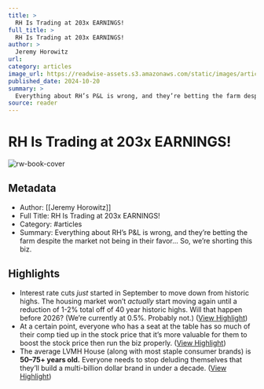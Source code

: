 ```yaml
---
title: >
  RH Is Trading at 203x EARNINGS!
full_title: >
  RH Is Trading at 203x EARNINGS!
author: >
  Jeremy Horowitz
url: 
category: articles
image_url: https://readwise-assets.s3.amazonaws.com/static/images/article2.74d541386bbf.png
published_date: 2024-10-20
summary: >
  Everything about RH’s P&L is wrong, and they’re betting the farm despite the market not being in their favor... So, we’re shorting this biz.
source: reader
---
```

# RH Is Trading at 203x EARNINGS!

![rw-book-cover](https://readwise-assets.s3.amazonaws.com/static/images/article2.74d541386bbf.png)

## Metadata
- Author: [[Jeremy Horowitz]]
- Full Title: RH Is Trading at 203x EARNINGS!
- Category: #articles
- Summary: Everything about RH’s P&L is wrong, and they’re betting the farm despite the market not being in their favor... So, we’re shorting this biz.

## Highlights
- Interest rate cuts *just* started in September to move down from historic highs. The housing market won’t *actually* start moving again until a reduction of 1-2% total off of 40 year historic highs. Will that happen before 2026? (We’re currently at 0.5%. Probably not.) ([View Highlight](https://read.readwise.io/read/01janmphcdqka88t98h3gjcrmj))
- At a certain point, everyone who has a seat at the table has so much of their comp tied up in the stock price that it’s more valuable for them to boost the stock price then run the biz properly. ([View Highlight](https://read.readwise.io/read/01janmvxwm6jx6btnjj08d9czp))
- The average LVMH House (along with most staple consumer brands) is **50–75+ years old.** Everyone needs to stop deluding themselves that they’ll build a multi-billion dollar brand in under a decade. ([View Highlight](https://read.readwise.io/read/01jann15zh7egc7qrajhnp3my2))


